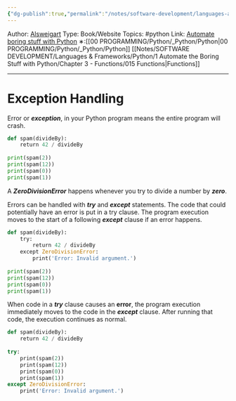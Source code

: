 ```yaml
---
{"dg-publish":true,"permalink":"/notes/software-development/languages-and-frameworks/python/1-automate-the-boring-stuff-with-python/chapter-3-functions/022-exception-handling/","created":"2025-07-13T15:25:05.372+08:00"}
---
```


Author: [Alsweigart](https://alsweigart.com/)
Type: Book/Website
Topics: #python 
Link: [Automate boring stuff with Python](https://automatetheboringstuff.com/)
∗:[[00 PROGRAMMING/Python/_Python/Python\|00 PROGRAMMING/Python/_Python/Python]] [[Notes/SOFTWARE DEVELOPMENT/Languages & Frameworks/Python/1 Automate the Boring Stuff with Python/Chapter 3 - Functions/015 Functions\|Functions]] 

---
# Exception Handling
Error or ___exception___, in your Python program means the entire program will crash.

```python
def spam(divideBy):  
    return 42 / divideBy  
  
print(spam(2))  
print(spam(12))  
print(spam(0))  
print(spam(1))
```

A ___ZeroDivisionError___ happens whenever you try to divide a number by ___zero___.

Errors can be handled with ___try___ and ___except___ statements.
The code that could potentially have an error is put in a try clause. The program execution moves to the start of a following ___except___ clause if an error happens.

```python
def spam(divideBy):  
    try:  
        return 42 / divideBy  
    except ZeroDivisionError:  
        print('Error: Invalid argument.')  
  
print(spam(2))  
print(spam(12))  
print(spam(0))  
print(spam(1))
```

When code in a ___try___ clause causes an __error__, the program execution immediately moves to the code in the ___except___ clause. 
After running that code, the execution continues as normal.

```python
def spam(divideBy):  
    return 42 / divideBy  
  
try:  
    print(spam(2))  
    print(spam(12))  
    print(spam(0))  
    print(spam(1))  
except ZeroDivisionError:  
    print('Error: Invalid argument.')
```